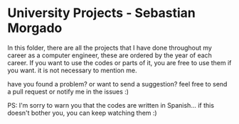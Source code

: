 # University Projects - Sebastian Morgado

In this folder, there are all the projects that I have done throughout my career as a computer engineer, these are ordered by the year of each career. If you want to use the codes or parts of it, you are free to use them if you want. it is not necessary to mention me.

have you found a problem? or want to send a suggestion? feel free to send a pull request or notify me in the issues :) 

PS: I'm sorry to warn you that the codes are written in Spanish... if this doesn't bother you, you can keep watching them :)
